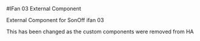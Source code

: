 #IFan 03 External Component

External Component for SonOff ifan 03

This has been changed as the custom components were removed from HA
